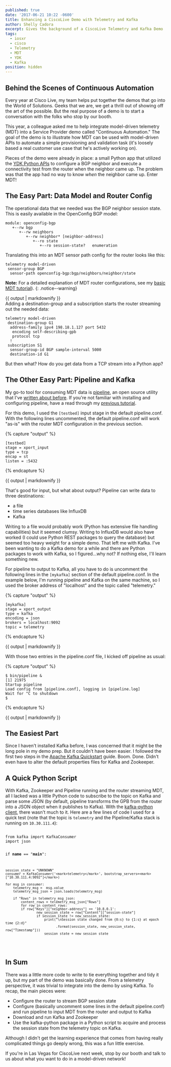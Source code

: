 ```yaml
---
published: true
date: '2017-06-21 10:22 -0600'
title: Enhancing a CiscoLive Demo with Telemetry and Kafka
author: Shelly Cadora
excerpt: Gives the background of a CiscoLive Telemetry and Kafka Demo
tags:
  - iosxr
  - cisco
  - Telemetry
  - MDT
  - YDK
  - Kafka
position: hidden
---
```

## Behind the Scenes of Continuous Automation

Every year at Cisco Live, my team helps put together the demos that go into the World of Solutions. Geeks that we are, we get a thrill out of showing off the art of the possible. But the real purpose of a demo is to start a conversation with the folks who stop by our booth.     

This year, a colleague asked me to help integrate model-driven telemetry (MDT) into a Service Provider demo called "Continuous Automation." The goal of the demo is to illustrate how MDT can be used with model-driven APIs to automate a simple provisioning and validation task (it's loosely based a real customer use case that he's actively working on).  

Pieces of the demo were already in place: a small Python app that utilized the [YDK Python APIs](https://github.com/CiscoDevNet/ydk-py) to configure a BGP neighbor and execute a connectivity test from the router when the neighbor came up.  The problem was that the app had no way to know _when_ the neighbor came up.  Enter MDT!

## The Easy Part: Data Model and Router Config
The operational data that we needed was the BGP neighbor session state.  This is easily available in the OpenConfig BGP model:

```
module: openconfig-bgp
   +--rw bgp
      +--rw neighbors
         +--rw neighbor* [neighbor-address]
            +--ro state
               +--ro session-state?   enumeration
```

Translating this into an MDT sensor path config for the router looks like this:

```
telemetry model-driven
 sensor-group BGP
  sensor-path openconfig-bgp:bgp/neighbors/neighbor/state
```

**Note:** For a detailed explanation of MDT router configurations, see my [basic MDT tutorial](https://xrdocs.github.io/telemetry/tutorials/2016-07-21-configuring-model-driven-telemetry-mdt/)). 
{: .notice--warning}

<div class="notice--"> 
{{ output | markdownify }}
</div>
Adding a destination-group and a subscription starts the router streaming out the needed data:

```
telemetry model-driven
 destination-group G1
  address-family ipv4 198.18.1.127 port 5432
   encoding self-describing-gpb
   protocol tcp
  !
 subscription S1
  sensor-group-id BGP sample-interval 5000
  destination-id G1
```

 But then what?  How do you get data from a TCP stream into a Python app?
 
## The Other Easy Part: Pipeline and Kafka

My go-to tool for consuming MDT data is [pipeline](https://github.com/cisco/bigmuddy-network-telemetry-pipeline), an open source utility that I've [written about before](http://blogs.cisco.com/sp/introducing-pipeline-a-model-driven-telemetry-collection-service).  If you're not familiar with installing and configuring pipeline, have a read through my [previous tutorial](https://xrdocs.github.io/telemetry/tutorials/2016-10-03-pipeline-to-text-tutorial/).  

For this demo, I used the  ```[testbed]``` input stage in the default pipeline.conf.  With the following lines uncommented, the default pipeline.conf will work "as-is" with the router MDT configuration in the previous section.

{% capture "output" %}

```
[testbed]
stage = xport_input
type = tcp
encap = st
listen = :5432
```  
{% endcapture %}

<div class="notice--warning">
{{ output | markdownify }}
</div>

That's good for input, but what about output?  Pipeline can write data to three destinations:
- a file
- time series databases like InfluxDB
- Kafka

Writing to a file would probably work (Python has extensive file handling capabilities) but it seemed clumsy.  Writing to InfluxDB would also have worked (I could use Python REST packages to query the database) but seemed too heavy weight for a simple demo.  That left me with Kafka.  I've been wanting to do a Kafka demo for a while and there are Python packages to work with Kafka, so I figured...why not?  If nothing else, I'll learn something new.

For pipeline to output to Kafka, all you have to do is uncomment the following lines in the ```[mykafka]``` section of the default pipeline.conf. In the example below, I'm running pipeline and Kafka on the same machine, so I used the broker address of "localhost" and the topic called "telemetry."

{% capture "output" %}

```
[mykafka]
stage = xport_output
type = kafka
encoding = json
brokers = localhost:9092
topic = telemetry
```  
{% endcapture %}

<div class="notice--warning">
{{ output | markdownify }}
</div>

With those two entries in the pipeline.conf file, I kicked off pipeline as usual:

{% capture "output" %}

```
$ bin/pipeline &
[1] 21975
Startup pipeline
Load config from [pipeline.conf], logging in [pipeline.log]
Wait for ^C to shutdown
$
```  
{% endcapture %}

<div class="notice--warning">
{{ output | markdownify }}
</div>

## The Easiest Part
Since I haven't installed Kafka before, I was concerned that it might be the long pole in my demo prep.  But it couldn't have been easier.  I followed the first two steps in the [Apache Kafka Quickstart](https://kafka.apache.org/quickstart) guide.  Boom.  Done.  Didn't even have to alter the default properties files for Kafka and Zookeeper.

## A Quick Python Script
With Kafka, Zookeeper and Pipeline running and the router streaming MDT, all I lacked was a little Python code to subscribe to the topic on Kafka and parse some JSON (by default, pipeline transforms the GPB from the router into a JSON object when it publishes to Kafka). With the [kafka-python client](https://pypi.python.org/pypi/kafka-python), there wasn't much to it.  Here are a few lines of code I used for a quick test (note that the topic is ```telemetry``` and the Pipeline/Kafka stack is running on ```10.30.111.4```):

<div class="highlighter-rouge">
<pre class="highlight">
<code>
from kafka import KafkaConsumer
import json

if __name__ == "__main__":

    session_state = "UNKNOWN"
    consumer = KafkaConsumer('<mark>telemetry</mark>', bootstrap_servers=<mark>["10.30.111.4:9092"]</mark>)

    for msg in consumer:
        telemetry_msg =  msg.value
        telemetry_msg_json = json.loads(telemetry_msg)

        if "Rows" in telemetry_msg_json:
            content_rows = telemetry_msg_json["Rows"]
            for row in content_rows:
            if row["Keys"]["neighbor-address"] == '10.8.0.1':
                    new_session_state = row["Content"]["session-state"]
                    if session_state != new_session_state:
                        print("\nSession state changed from {0:s} to {1:s} at epoch time {2:d}"
                              .format(session_state, new_session_state, row["Timestamp"]))
                        session_state = new_session_state
</code>
</pre>
</div>

## In Sum
There was a little more code to write to tie everything together and tidy it up, but my part of the demo was basically done.  From a telemetry perspective, it was trivial to integrate into the demo by using Kafka.  To recap, the main pieces were:
- Configure the router to stream BGP session state
- Configure (basically uncomment some lines in the default pipeline.conf) and run pipeline to input MDT from the router and output to Kafka
- Download and run Kafka and Zookeeper
- Use the kafka-python package in a Python script to acquire and process the session state from the telemetry topic on Kafka.

Although I didn't get the learning experience that comes from having really complicated things go deeply wrong, this was a fun little exercise.  

If you're in Las Vegas for CiscoLive next week, stop by our booth and talk to us about what you want to do in a model-driven network!

